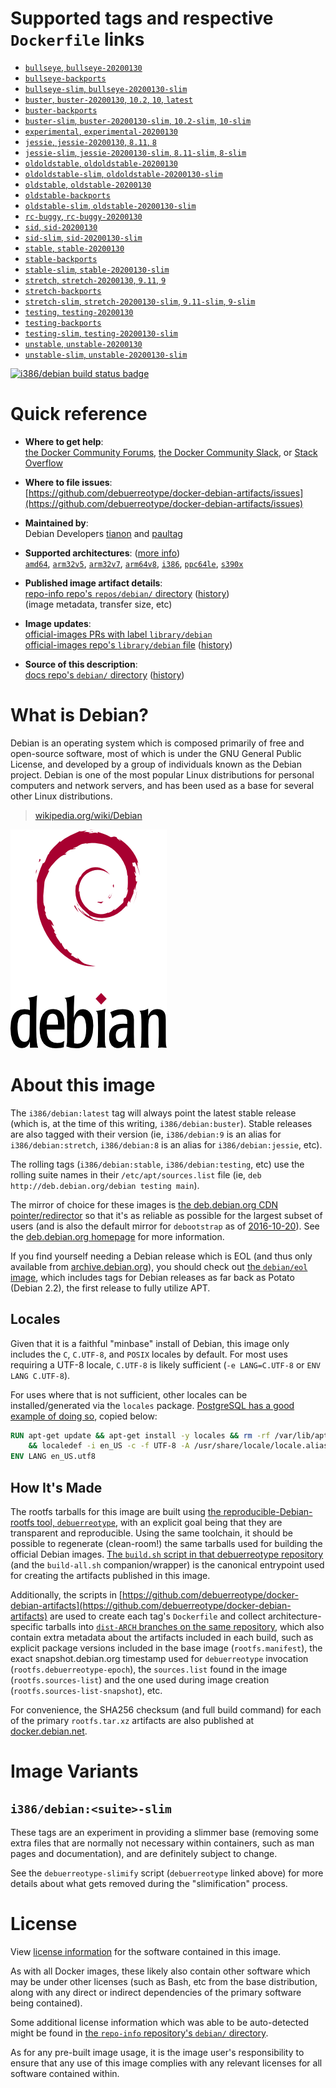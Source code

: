 <!--

********************************************************************************

WARNING:

    DO NOT EDIT "debian/README.md"

    IT IS AUTO-GENERATED

    (from the other files in "debian/" combined with a set of templates)

********************************************************************************

-->

# Supported tags and respective `Dockerfile` links

-	[`bullseye`, `bullseye-20200130`](https://github.com/debuerreotype/docker-debian-artifacts/blob/ceaf04959e17c956595de12e6a01ca77f0cd6196/bullseye/Dockerfile)
-	[`bullseye-backports`](https://github.com/debuerreotype/docker-debian-artifacts/blob/ceaf04959e17c956595de12e6a01ca77f0cd6196/bullseye/backports/Dockerfile)
-	[`bullseye-slim`, `bullseye-20200130-slim`](https://github.com/debuerreotype/docker-debian-artifacts/blob/ceaf04959e17c956595de12e6a01ca77f0cd6196/bullseye/slim/Dockerfile)
-	[`buster`, `buster-20200130`, `10.2`, `10`, `latest`](https://github.com/debuerreotype/docker-debian-artifacts/blob/ceaf04959e17c956595de12e6a01ca77f0cd6196/buster/Dockerfile)
-	[`buster-backports`](https://github.com/debuerreotype/docker-debian-artifacts/blob/ceaf04959e17c956595de12e6a01ca77f0cd6196/buster/backports/Dockerfile)
-	[`buster-slim`, `buster-20200130-slim`, `10.2-slim`, `10-slim`](https://github.com/debuerreotype/docker-debian-artifacts/blob/ceaf04959e17c956595de12e6a01ca77f0cd6196/buster/slim/Dockerfile)
-	[`experimental`, `experimental-20200130`](https://github.com/debuerreotype/docker-debian-artifacts/blob/ceaf04959e17c956595de12e6a01ca77f0cd6196/experimental/Dockerfile)
-	[`jessie`, `jessie-20200130`, `8.11`, `8`](https://github.com/debuerreotype/docker-debian-artifacts/blob/ceaf04959e17c956595de12e6a01ca77f0cd6196/jessie/Dockerfile)
-	[`jessie-slim`, `jessie-20200130-slim`, `8.11-slim`, `8-slim`](https://github.com/debuerreotype/docker-debian-artifacts/blob/ceaf04959e17c956595de12e6a01ca77f0cd6196/jessie/slim/Dockerfile)
-	[`oldoldstable`, `oldoldstable-20200130`](https://github.com/debuerreotype/docker-debian-artifacts/blob/ceaf04959e17c956595de12e6a01ca77f0cd6196/oldoldstable/Dockerfile)
-	[`oldoldstable-slim`, `oldoldstable-20200130-slim`](https://github.com/debuerreotype/docker-debian-artifacts/blob/ceaf04959e17c956595de12e6a01ca77f0cd6196/oldoldstable/slim/Dockerfile)
-	[`oldstable`, `oldstable-20200130`](https://github.com/debuerreotype/docker-debian-artifacts/blob/ceaf04959e17c956595de12e6a01ca77f0cd6196/oldstable/Dockerfile)
-	[`oldstable-backports`](https://github.com/debuerreotype/docker-debian-artifacts/blob/ceaf04959e17c956595de12e6a01ca77f0cd6196/oldstable/backports/Dockerfile)
-	[`oldstable-slim`, `oldstable-20200130-slim`](https://github.com/debuerreotype/docker-debian-artifacts/blob/ceaf04959e17c956595de12e6a01ca77f0cd6196/oldstable/slim/Dockerfile)
-	[`rc-buggy`, `rc-buggy-20200130`](https://github.com/debuerreotype/docker-debian-artifacts/blob/ceaf04959e17c956595de12e6a01ca77f0cd6196/rc-buggy/Dockerfile)
-	[`sid`, `sid-20200130`](https://github.com/debuerreotype/docker-debian-artifacts/blob/ceaf04959e17c956595de12e6a01ca77f0cd6196/sid/Dockerfile)
-	[`sid-slim`, `sid-20200130-slim`](https://github.com/debuerreotype/docker-debian-artifacts/blob/ceaf04959e17c956595de12e6a01ca77f0cd6196/sid/slim/Dockerfile)
-	[`stable`, `stable-20200130`](https://github.com/debuerreotype/docker-debian-artifacts/blob/ceaf04959e17c956595de12e6a01ca77f0cd6196/stable/Dockerfile)
-	[`stable-backports`](https://github.com/debuerreotype/docker-debian-artifacts/blob/ceaf04959e17c956595de12e6a01ca77f0cd6196/stable/backports/Dockerfile)
-	[`stable-slim`, `stable-20200130-slim`](https://github.com/debuerreotype/docker-debian-artifacts/blob/ceaf04959e17c956595de12e6a01ca77f0cd6196/stable/slim/Dockerfile)
-	[`stretch`, `stretch-20200130`, `9.11`, `9`](https://github.com/debuerreotype/docker-debian-artifacts/blob/ceaf04959e17c956595de12e6a01ca77f0cd6196/stretch/Dockerfile)
-	[`stretch-backports`](https://github.com/debuerreotype/docker-debian-artifacts/blob/ceaf04959e17c956595de12e6a01ca77f0cd6196/stretch/backports/Dockerfile)
-	[`stretch-slim`, `stretch-20200130-slim`, `9.11-slim`, `9-slim`](https://github.com/debuerreotype/docker-debian-artifacts/blob/ceaf04959e17c956595de12e6a01ca77f0cd6196/stretch/slim/Dockerfile)
-	[`testing`, `testing-20200130`](https://github.com/debuerreotype/docker-debian-artifacts/blob/ceaf04959e17c956595de12e6a01ca77f0cd6196/testing/Dockerfile)
-	[`testing-backports`](https://github.com/debuerreotype/docker-debian-artifacts/blob/ceaf04959e17c956595de12e6a01ca77f0cd6196/testing/backports/Dockerfile)
-	[`testing-slim`, `testing-20200130-slim`](https://github.com/debuerreotype/docker-debian-artifacts/blob/ceaf04959e17c956595de12e6a01ca77f0cd6196/testing/slim/Dockerfile)
-	[`unstable`, `unstable-20200130`](https://github.com/debuerreotype/docker-debian-artifacts/blob/ceaf04959e17c956595de12e6a01ca77f0cd6196/unstable/Dockerfile)
-	[`unstable-slim`, `unstable-20200130-slim`](https://github.com/debuerreotype/docker-debian-artifacts/blob/ceaf04959e17c956595de12e6a01ca77f0cd6196/unstable/slim/Dockerfile)

[![i386/debian build status badge](https://img.shields.io/jenkins/s/https/doi-janky.infosiftr.net/job/multiarch/job/i386/job/debian.svg?label=i386/debian%20%20build%20job)](https://doi-janky.infosiftr.net/job/multiarch/job/i386/job/debian/)

# Quick reference

-	**Where to get help**:  
	[the Docker Community Forums](https://forums.docker.com/), [the Docker Community Slack](http://dockr.ly/slack), or [Stack Overflow](https://stackoverflow.com/search?tab=newest&q=docker)

-	**Where to file issues**:  
	[https://github.com/debuerreotype/docker-debian-artifacts/issues](https://github.com/debuerreotype/docker-debian-artifacts/issues)

-	**Maintained by**:  
	Debian Developers [tianon](https://qa.debian.org/developer.php?login=tianon) and [paultag](https://qa.debian.org/developer.php?login=paultag)

-	**Supported architectures**: ([more info](https://github.com/docker-library/official-images#architectures-other-than-amd64))  
	[`amd64`](https://hub.docker.com/r/amd64/debian/), [`arm32v5`](https://hub.docker.com/r/arm32v5/debian/), [`arm32v7`](https://hub.docker.com/r/arm32v7/debian/), [`arm64v8`](https://hub.docker.com/r/arm64v8/debian/), [`i386`](https://hub.docker.com/r/i386/debian/), [`ppc64le`](https://hub.docker.com/r/ppc64le/debian/), [`s390x`](https://hub.docker.com/r/s390x/debian/)

-	**Published image artifact details**:  
	[repo-info repo's `repos/debian/` directory](https://github.com/docker-library/repo-info/blob/master/repos/debian) ([history](https://github.com/docker-library/repo-info/commits/master/repos/debian))  
	(image metadata, transfer size, etc)

-	**Image updates**:  
	[official-images PRs with label `library/debian`](https://github.com/docker-library/official-images/pulls?q=label%3Alibrary%2Fdebian)  
	[official-images repo's `library/debian` file](https://github.com/docker-library/official-images/blob/master/library/debian) ([history](https://github.com/docker-library/official-images/commits/master/library/debian))

-	**Source of this description**:  
	[docs repo's `debian/` directory](https://github.com/docker-library/docs/tree/master/debian) ([history](https://github.com/docker-library/docs/commits/master/debian))

# What is Debian?

Debian is an operating system which is composed primarily of free and open-source software, most of which is under the GNU General Public License, and developed by a group of individuals known as the Debian project. Debian is one of the most popular Linux distributions for personal computers and network servers, and has been used as a base for several other Linux distributions.

> [wikipedia.org/wiki/Debian](https://en.wikipedia.org/wiki/Debian)

![logo](https://raw.githubusercontent.com/docker-library/docs/b449be7df57e9ed9086bb5821bfb5d6cdc5d67a4/debian/logo.png)

# About this image

The `i386/debian:latest` tag will always point the latest stable release (which is, at the time of this writing, `i386/debian:buster`). Stable releases are also tagged with their version (ie, `i386/debian:9` is an alias for `i386/debian:stretch`, `i386/debian:8` is an alias for `i386/debian:jessie`, etc).

The rolling tags (`i386/debian:stable`, `i386/debian:testing`, etc) use the rolling suite names in their `/etc/apt/sources.list` file (ie, `deb http://deb.debian.org/debian testing main`).

The mirror of choice for these images is [the deb.debian.org CDN pointer/redirector](https://deb.debian.org) so that it's as reliable as possible for the largest subset of users (and is also the default mirror for `debootstrap` as of [2016-10-20](https://anonscm.debian.org/cgit/d-i/debootstrap.git/commit/?id=9e8bc60ad1ccf3a25ce7890526b70059f3e770de)). See the [deb.debian.org homepage](https://deb.debian.org) for more information.

If you find yourself needing a Debian release which is EOL (and thus only available from [archive.debian.org](http://archive.debian.org)), you should check out [the `debian/eol` image](https://hub.docker.com/r/debian/eol/), which includes tags for Debian releases as far back as Potato (Debian 2.2), the first release to fully utilize APT.

## Locales

Given that it is a faithful "minbase" install of Debian, this image only includes the `C`, `C.UTF-8`, and `POSIX` locales by default. For most uses requiring a UTF-8 locale, `C.UTF-8` is likely sufficient (`-e LANG=C.UTF-8` or `ENV LANG C.UTF-8`).

For uses where that is not sufficient, other locales can be installed/generated via the `locales` package. [PostgreSQL has a good example of doing so](https://github.com/docker-library/postgres/blob/69bc540ecfffecce72d49fa7e4a46680350037f9/9.6/Dockerfile#L21-L24), copied below:

```dockerfile
RUN apt-get update && apt-get install -y locales && rm -rf /var/lib/apt/lists/* \
	&& localedef -i en_US -c -f UTF-8 -A /usr/share/locale/locale.alias en_US.UTF-8
ENV LANG en_US.utf8
```

## How It's Made

The rootfs tarballs for this image are built using [the reproducible-Debian-rootfs tool, `debuerreotype`](https://github.com/debuerreotype/debuerreotype), with an explicit goal being that they are transparent and reproducible. Using the same toolchain, it should be possible to regenerate (clean-room!) the same tarballs used for building the official Debian images. [The `build.sh` script in that debuerreotype repository](https://github.com/debuerreotype/debuerreotype/blob/master/build.sh) (and the `build-all.sh` companion/wrapper) is the canonical entrypoint used for creating the artifacts published in this image.

Additionally, the scripts in [https://github.com/debuerreotype/docker-debian-artifacts](https://github.com/debuerreotype/docker-debian-artifacts) are used to create each tag's `Dockerfile` and collect architecture-specific tarballs into [`dist-ARCH` branches on the same repository](https://github.com/debuerreotype/docker-debian-artifacts/branches), which also contain extra metadata about the artifacts included in each build, such as explicit package versions included in the base image (`rootfs.manifest`), the exact snapshot.debian.org timestamp used for `debuerreotype` invocation (`rootfs.debuerreotype-epoch`), the `sources.list` found in the image (`rootfs.sources-list`) and the one used during image creation (`rootfs.sources-list-snapshot`), etc.

For convenience, the SHA256 checksum (and full build command) for each of the primary `rootfs.tar.xz` artifacts are also published at [docker.debian.net](https://docker.debian.net/).

# Image Variants

## `i386/debian:<suite>-slim`

These tags are an experiment in providing a slimmer base (removing some extra files that are normally not necessary within containers, such as man pages and documentation), and are definitely subject to change.

See the `debuerreotype-slimify` script (`debuerreotype` linked above) for more details about what gets removed during the "slimification" process.

# License

View [license information](https://www.debian.org/social_contract#guidelines) for the software contained in this image.

As with all Docker images, these likely also contain other software which may be under other licenses (such as Bash, etc from the base distribution, along with any direct or indirect dependencies of the primary software being contained).

Some additional license information which was able to be auto-detected might be found in [the `repo-info` repository's `debian/` directory](https://github.com/docker-library/repo-info/tree/master/repos/debian).

As for any pre-built image usage, it is the image user's responsibility to ensure that any use of this image complies with any relevant licenses for all software contained within.
